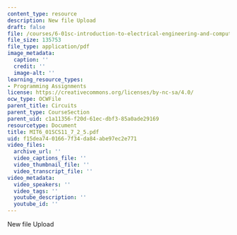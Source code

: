 ```yaml
---
content_type: resource
description: New file Upload
draft: false
file: /courses/6-01sc-introduction-to-electrical-engineering-and-computer-science-i-spring-2011/f15dea7401667f34da84abe97ec2e771_MIT6_01SCS11_7_2_5.pdf
file_size: 135753
file_type: application/pdf
image_metadata:
  caption: ''
  credit: ''
  image-alt: ''
learning_resource_types:
- Programming Assignments
license: https://creativecommons.org/licenses/by-nc-sa/4.0/
ocw_type: OCWFile
parent_title: Circuits
parent_type: CourseSection
parent_uid: c1a11356-f20d-61ec-dbf3-85a0ade29169
resourcetype: Document
title: MIT6_01SCS11_7_2_5.pdf
uid: f15dea74-0166-7f34-da84-abe97ec2e771
video_files:
  archive_url: ''
  video_captions_file: ''
  video_thumbnail_file: ''
  video_transcript_file: ''
video_metadata:
  video_speakers: ''
  video_tags: ''
  youtube_description: ''
  youtube_id: ''
---
```

New file Upload